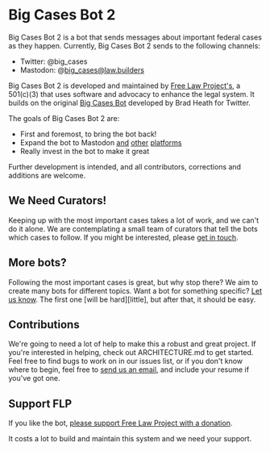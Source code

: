 # Big Cases Bot 2

Big Cases Bot 2 is a bot that sends messages about important federal cases as 
they happen. Currently, Big Cases Bot 2 sends to the following channels:

 - Twitter: @big_cases
 - Mastodon: @big_cases@law.builders

Big Cases Bot 2 is developed and maintained by [Free Law Project's][flp], a 
501(c)(3) that uses software and advocacy to enhance the legal system. It 
builds on the original [Big Cases Bot][bcb1] developed by Brad Heath for 
Twitter.

The goals of Big Cases Bot 2 are:

- First and foremost, to bring the bot back!
- Expand the bot to Mastodon [and][discord] [other][slack] [platforms][teams]
- Really invest in the bot to make it great

Further development is intended, and all contributors, corrections and additions 
are welcome.


## We Need Curators!

Keeping up with the most important cases takes a lot of work, and we can't do
it alone. We are contemplating a small team of curators that tell the bots
which cases to follow. If you might be interested, please [get in touch][c].


## More bots?

Following the most important cases is great, but why stop there? We aim to 
create many bots for different topics. Want a bot for something specific? [Let
us know][c]. The first one [will be hard][little], but after that, it should be
easy.


## Contributions

We're going to need a lot of help to make this a robust and great project. If
you're interested in helping, check out ARCHITECTURE.md to get started. Feel
free to find bugs to work on in our issues list, or if you don't know where to
begin, feel free to [send us an email][c], and include your resume if you've 
got one.


## Support FLP

If you like the bot, [please support Free Law Project with a donation][flpd]. 

It costs a lot to build and maintain this system and we need your support.


[discord]: https://github.com/freelawproject/bigcases2/issues/11
[slack]: https://github.com/freelawproject/bigcases2/issues/10
[teams]: https://github.com/freelawproject/bigcases2/issues/41
[flp]: https://free.law/
[flpd]: https://free.law/donate/
[bcb1]: https://github.com/bdheath/Big-Cases
[c]: https://free.law/contact/
[litte]: https://github.com/freelawproject/bigcases2/issues/8
